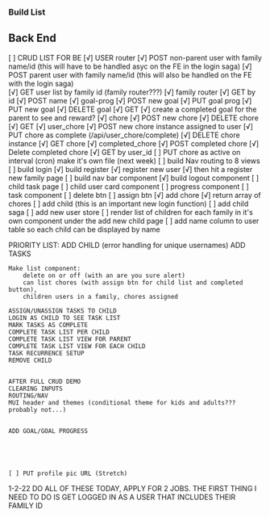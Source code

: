 ### Build List

## Back End
[ ] CRUD LIST FOR BE
    [√] USER router
       [√] POST non-parent user with family name/id (this will have to be handled asyc on the FE in the login saga)
       [√] POST parent user with family name/id (this will also be handled on the FE with the login saga)     
       [√] GET user list by family id (family router???)
    [√] family router
        [√] GET by id
        [√] POST name
        <!-- how do I assign that family ID when registering??? -->
    [√] goal-prog
        [√] POST new goal
        [√] PUT goal prog
        [√] PUT new goal
        [√] DELETE goal
        [√] GET
    [√] create a completed goal for the parent to see and reward?
    [√] chore
        [√] POST new chore
        [√] DELETE chore
        [√] GET
    [√] user_chore
        [√] POST new chore instance assigned to user
        [√] PUT chore as complete (/api/user_chore/complete)
        [√] DELETE chore instance
        [√] GET chore
    [√] completed_chore
        [√] POST completed chore
        [√] Delete completed chore
        [√] GET by user_id
    [ ] PUT chore as active on interval (cron) make it's own file (next week)
    [ ] build Nav routing to 8 views
    [ ] build login
    [√] build register 
            [√] register new user
            [√] then hit a register new family page
    [ ] build nav bar component
    [√] build logout component
    [ ] child task page
        [ ] child user card component
            [ ] progress component 
        [ ] task component
            [ ] delete btn
            [ ] assign btn
    [√] add chore
    [√] return array of chores
        [ ] add child (this is an important new login function)
        [ ] add child saga
        [ ] add new user store
        [ ] render list of children for each family in it's own component under the add new child page
        [ ] add name column to user table so each child can be displayed by name


PRIORITY LIST:
    ADD CHILD (error handling for unique usernames)
    ADD TASKS
    
    Make list component:
        delete on or off (with an are you sure alert)
        can list chores (with assign btn for child list and completed button),
        children users in a family, chores assigned 
    
    ASSIGN/UNASSIGN TASKS TO CHILD
    LOGIN AS CHILD TO SEE TASK LIST
    MARK TASKS AS COMPLETE
    COMPLETE TASK LIST PER CHILD
    COMPLETE TASK LIST VIEW FOR PARENT
    COMPLETE TASK LIST VIEW FOR EACH CHILD
    TASK RECURRENCE SETUP
    REMOVE CHILD


    AFTER FULL CRUD DEMO
    CLEARING INPUTS
    ROUTING/NAV
    MUI header and themes (conditional theme for kids and adults??? probably not...)


    ADD GOAL/GOAL PROGRESS
    




    [ ] PUT profile pic URL (Stretch)



1-2-22 DO ALL OF THESE TODAY, APPLY FOR 2 JOBS.
THE FIRST THING I NEED TO DO IS GET LOGGED IN AS A USER THAT INCLUDES THEIR FAMILY ID